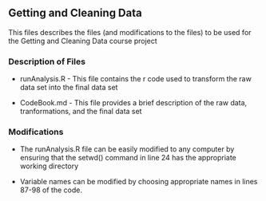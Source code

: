 ## Getting and Cleaning Data

This files describes the files (and modifications to the files) to be used for the Getting and Cleaning Data course project 

### Description of Files

+ runAnalysis.R - This file contains the r code used to transform the raw data set into the final data set

+ CodeBook.md - This file provides a brief description of the raw data, tranformations, and the final data set

### Modifications

+ The runAnalysis.R file can be easily modified to any computer by ensuring that the setwd() command in line 24 has the appropriate working directory

+ Variable names can be modified by choosing appropriate names in lines 87-98 of the code.
